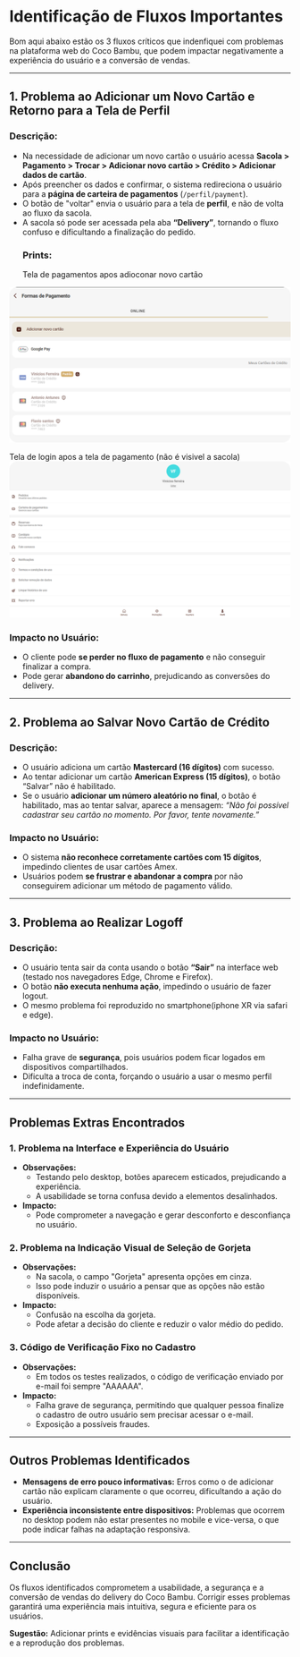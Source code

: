 # Identificação de Fluxos Importantes

Bom aqui abaixo estão os 3 fluxos críticos que indenfiquei com problemas na plataforma web do Coco Bambu, que podem impactar negativamente a experiência do usuário e a conversão de vendas.

---

## **1. Problema ao Adicionar um Novo Cartão e Retorno para a Tela de Perfil**

### **Descrição:**
- Na necessidade de adicionar um novo cartão o usuário acessa **Sacola > Pagamento > Trocar > Adicionar novo cartão > Crédito > Adicionar dados de cartão**.
- Após preencher os dados e confirmar, o sistema redireciona o usuário para a **página de carteira de pagamentos** (`/perfil/payment`).
- O botão de "voltar" envia o usuário para a tela de **perfil**, e não de volta ao fluxo da sacola.
- A sacola só pode ser acessada pela aba **“Delivery”**, tornando o fluxo confuso e dificultando a finalização do pedido.
  ### Prints:
  Tela de pagamentos apos adioconar novo cartão
  
![Tela de pagamentos apos adioconar novo cartão](prints/problema-1-tela-de-forma-de-pagamento.png)

Tela de login apos a tela de pagamento (não é visivel a sacola)
![Tela de login apos a tela de pagamento (não é visivel a sacola)](prints/tela-de-login-apos-tela-de-pagamentos.png)

### **Impacto no Usuário:**
- O cliente pode **se perder no fluxo de pagamento** e não conseguir finalizar a compra.
- Pode gerar **abandono do carrinho**, prejudicando as conversões do delivery.

---

## **2. Problema ao Salvar Novo Cartão de Crédito**

### **Descrição:**
- O usuário adiciona um cartão **Mastercard (16 dígitos)** com sucesso.
- Ao tentar adicionar um cartão **American Express (15 dígitos)**, o botão “Salvar” não é habilitado.
- Se o usuário **adicionar um número aleatório no final**, o botão é habilitado, mas ao tentar salvar, aparece a mensagem:
  *“Não foi possível cadastrar seu cartão no momento. Por favor, tente novamente.”*

### **Impacto no Usuário:**
- O sistema **não reconhece corretamente cartões com 15 dígitos**, impedindo clientes de usar cartões Amex.
- Usuários podem **se frustrar e abandonar a compra** por não conseguirem adicionar um método de pagamento válido.

---

## **3. Problema ao Realizar Logoff**

### **Descrição:**
- O usuário tenta sair da conta usando o botão **“Sair”** na interface web (testado nos navegadores Edge, Chrome e Firefox).
- O botão **não executa nenhuma ação**, impedindo o usuário de fazer logout.
- O mesmo problema foi reproduzido no smartphone(iphone XR via safari e edge).

### **Impacto no Usuário:**
- Falha grave de **segurança**, pois usuários podem ficar logados em dispositivos compartilhados.
- Dificulta a troca de conta, forçando o usuário a usar o mesmo perfil indefinidamente.

---

## **Problemas Extras Encontrados**

### **1. Problema na Interface e Experiência do Usuário**
- **Observações:**
  - Testando pelo desktop, botões aparecem esticados, prejudicando a experiência.
  - A usabilidade se torna confusa devido a elementos desalinhados.
- **Impacto:**
  - Pode comprometer a navegação e gerar desconforto e desconfiança no usuário.

### **2. Problema na Indicação Visual de Seleção de Gorjeta**
- **Observações:**
  - Na sacola, o campo "Gorjeta" apresenta opções em cinza.
  - Isso pode induzir o usuário a pensar que as opções não estão disponíveis.
- **Impacto:**
  - Confusão na escolha da gorjeta.
  - Pode afetar a decisão do cliente e reduzir o valor médio do pedido.

### **3. Código de Verificação Fixo no Cadastro**
- **Observações:**
  - Em todos os testes realizados, o código de verificação enviado por e-mail foi sempre "AAAAAA".
- **Impacto:**
  - Falha grave de segurança, permitindo que qualquer pessoa finalize o cadastro de outro usuário sem precisar acessar o e-mail.
  - Exposição a possíveis fraudes.

---

## **Outros Problemas Identificados**
- **Mensagens de erro pouco informativas:** Erros como o de adicionar cartão não explicam claramente o que ocorreu, dificultando a ação do usuário.
- **Experiência inconsistente entre dispositivos:** Problemas que ocorrem no desktop podem não estar presentes no mobile e vice-versa, o que pode indicar falhas na adaptação responsiva.

---

## **Conclusão**
Os fluxos identificados comprometem a usabilidade, a segurança e a conversão de vendas do delivery do Coco Bambu. Corrigir esses problemas garantirá uma experiência mais intuitiva, segura e eficiente para os usuários.

**Sugestão:** Adicionar prints e evidências visuais para facilitar a identificação e a reprodução dos problemas.
